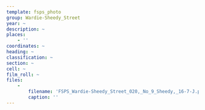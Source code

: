 ```yaml
---
template: fsps_photo
group: Wardie-Sheedy_Street
year: ~
description: ~
places:
    - ''
coordinates: ~
heading: ~
classification: ~
section: ~
cell: ~
film_roll: ~
files:
    -
        filename: 'FSPS_Wardie-Sheedy_Street_020,_No_9_Sheedy,_16-7-J.png'
        caption: ''
---
```

